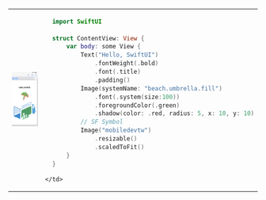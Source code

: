 <table>
  <tr>
    <td>
        <img style="" src="https://raw.githubusercontent.com/ncudemo/web-test-20230923/main/hw1.png">      
    </td>
    <td>
      
```swift
  import SwiftUI

  struct ContentView: View {
      var body: some View {
          Text("Hello, SwiftUI")
              .fontWeight(.bold)
              .font(.title)
              .padding()
          Image(systemName: "beach.umbrella.fill")
              .font(.system(size:100))
              .foregroundColor(.green)
              .shadow(color: .red, radius: 5, x: 10, y: 10)
          // SF Symbol
          Image("mobiledevtw")
              .resizable()
              .scaledToFit()
      }
  }

```
    </td>
  </tr>
</table>






